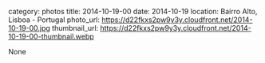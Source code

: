 category: photos 
title: 2014-10-19-00
date: 2014-10-19
location: Bairro Alto, Lisboa - Portugal
photo_url: https://d22fkxs2pw9y3y.cloudfront.net/2014-10-19-00.jpg
thumbnail_url: https://d22fkxs2pw9y3y.cloudfront.net/2014-10-19-00-thumbnail.webp

None